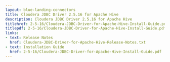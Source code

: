 ```yaml
---
layout: blue-landing-connectors
title: Cloudera JDBC Driver 2.5.16 for Apache Hive
description: Cloudera JDBC Driver 2.5.16 for Apache Hive
titlehref: 2-5-16/Cloudera-JDBC-Driver-for-Apache-Hive-Install-Guide.pdf
titlepdf: 2-5-16/Cloudera-JDBC-Driver-for-Apache-Hive-Install-Guide.pdf
links:
- text: Release Notes
  href: Cloudera-JDBC-Driver-for-Apache-Hive-Release-Notes.txt
- text: Installation Guide
  href: 2-5-16/Cloudera-JDBC-Driver-for-Apache-Hive-Install-Guide.pdf
---
```

